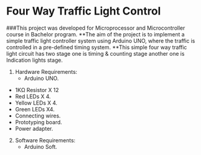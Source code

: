 # Four Way Traffic Light Control
###This project was developed for Microprocessor and Microcontroller course in Bachelor program.
**The aim of the project is to implement a simple traffic light controller system using Arduino UNO, where the traffic is controlled in a pre-defined timing system. 
**This simple four way traffic light circuit has two stage one is timing & counting stage another one is Indication lights stage. 
1. Hardware Requirements:
    * Arduino UNO.
  * 1KΩ Resistor X 12
  * Red LEDs X 4.
  * Yellow LEDs X 4.
  * Green LEDs X4.
  * Connecting wires.
  * Prototyping board.
  * Power adapter.
2. Software Requirements:
    * Arduino Soft.

